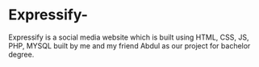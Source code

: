 # Expressify-
Expressify is a social media website which is built using HTML, CSS, JS, PHP, MYSQL built by me and my friend Abdul as our project for bachelor degree.
